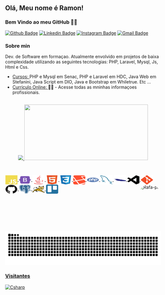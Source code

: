 ## Olá, Meu nome é Ramon! 

### Bem Vindo ao meu GitHub 👨‍💻

[![Github Badge](https://img.shields.io/badge/-Github-000?style=flat-square&logo=Github&logoColor=white&logoWidth=60&link=https://github.com/git-ramon)](https://github.com/git-ramon)
[![Linkedin Badge](https://img.shields.io/badge/-LinkedIn-blue?style=flat-square&logo=Linkedin&logoColor=white&link=https://www.linkedin.com/in/ramon-rodrigues-976a7a7b/)](https://www.linkedin.com/in/ramon-rodrigues-976a7a7b/)
[![Instagram Badge](https://img.shields.io/badge/Instagram-E4405F?base64?style=for-the-badge&logo=instagram&logoColor=white&link=https://www.instagram.com/ramon.rodriigues/)](https://www.instagram.com/ramon.rodriigues/)
[![Gmail Badge](https://img.shields.io/badge/Gmail-D14836?base64?style=for-the-badge&logo=gmail&logoColor=white&logoWidth=60&link=https://mail.google.com/mail/u/ramonrodriguesnw@gmail.com/#inbox?compose=new)](https://mail.google.com/mail/u/ramonrodriguesnw@gmail.com/#inbox?compose=new)




### Sobre min

Dev. de Software em formaçao.
Atualmente envolvido em projetos de baixa complexidade utilizando as seguintes tecnologias: PHP, Laravel, Mysql, Js, Html e Css. 

- [Cursos: ](https://)PHP e Mysql em Senac, PHP e Laravel em HDC, Java Web em Stefanini, Java Script em DIO, Java e Bootstrap em Whiletrue. Etc ...
- [Curriculo Online: ](https://git-ramon.github.io/curriculoweb/) ✍🏼 - Acesse todas as mninhas informaçoes profissionais.

<br>
<div align="center">
  <a href="https://github.com/git-ramon">
 <img height="180em" src="https://github-readme-stats.vercel.app/api?username=git-ramon&show_icons=true&theme=radical&include_all_commits=true&count_private=true"/></n></n>
 <img height="180em" width="400em" src="https://github-readme-stats.vercel.app/api/top-langs/?username=git-ramon&layout=compact&langs_count=7&theme=radical"/>
</div>

##

<div style="display: inline_block"><br>
  <img align="center" alt="Js" height="30" width="40" src="https://raw.githubusercontent.com/devicons/devicon/master/icons/javascript/javascript-plain.svg">
  <img align="center" alt="bootstrp" height="30" width="40" src="https://raw.githubusercontent.com/devicons/devicon/master/icons/bootstrap/bootstrap-plain.svg">
  <img align="center" alt="java" height="30" width="40" src="https://raw.githubusercontent.com/devicons/devicon/master/icons/java/java-plain.svg">
  <img align="center" alt="HTML" height="30" width="40" src="https://raw.githubusercontent.com/devicons/devicon/master/icons/html5/html5-original.svg">
  <img align="center" alt="CSS" height="30" width="40" src="https://raw.githubusercontent.com/devicons/devicon/master/icons/css3/css3-original.svg">
  <img align="center" alt="laravel" height="30" width="40" src="https://raw.githubusercontent.com/devicons/devicon/master/icons/laravel/laravel-plain.svg">
  <img align="center" alt="php" height="30" width="40" src="https://raw.githubusercontent.com/devicons/devicon/master/icons/php/php-plain.svg">
  <img align="center" alt="mysql" height="30" width="40" src="https://raw.githubusercontent.com/devicons/devicon/master/icons/mysql/mysql-plain.svg">
  <img align="center" alt="apache" height="30" width="40" src="https://raw.githubusercontent.com/devicons/devicon/master/icons/apache/apache-plain.svg">
  <img align="center" alt="vscode" height="30" width="40" src="https://raw.githubusercontent.com/devicons/devicon/master/icons/vscode/vscode-plain.svg">
  <img align="center" alt="git" height="30" width="40" src="https://raw.githubusercontent.com/devicons/devicon/master/icons/git/git-plain.svg">
  <img align="center" alt="github" height="30" width="40" src="https://raw.githubusercontent.com/devicons/devicon/master/icons/github/github-original.svg">
  <img align="center" alt="postgresql" height="30" width="40" src="https://raw.githubusercontent.com/devicons/devicon/master/icons/postgresql/postgresql-plain.svg">
  <img align="center" alt="tomcat" height="30" width="40" src="https://raw.githubusercontent.com/devicons/devicon/master/icons/tomcat/tomcat-original.svg">
  <img align="center" alt="trello" height="30" width="40" src="https://raw.githubusercontent.com/devicons/devicon/master/icons/trello/trello-plain.svg">
   
  
  <img align="right" alt="Rafa-pic" height="150" style="border-radius:50px;" src="https://uploaddeimagens.com.br/images/003/722/143/original/Caricaturaramon.PNG?1644641761">
</div>

##

  ![Snake animation](https://github.com/git-ramon/git-ramon/blob/output/github-contribution-grid-snake.svg)
  
  
  <h3> Visitantes </h3>  

 <div>
  <img align="center" alt="Csharp" height="30" width="150" src="https://komarev.com/ghpvc/?username=git-ramon&color=green" alt="git-ramon" /> <br>
 </div>  
